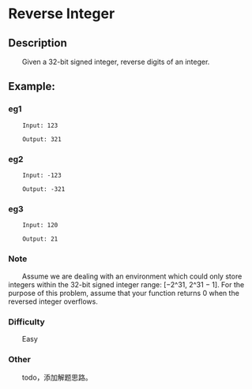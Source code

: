 # Reverse Integer

## Description

&emsp;&emsp;Given a 32-bit signed integer, reverse digits of an integer.

## Example:

### eg1

``` 
    Input: 123
    
    Output: 321
```

### eg2

``` 
    Input: -123
    
    Output: -321
```

### eg3

``` 
    Input: 120
    
    Output: 21
```

### Note
&emsp;&emsp;Assume we are dealing with an environment which could only store integers within the 32-bit signed integer 
range: [−2^31,  2^31 − 1]. For the purpose of this problem, assume that your function returns 0 when the reversed 
integer overflows.

### Difficulty

&emsp;&emsp;Easy

### Other

&emsp;&emsp;todo，添加解题思路。